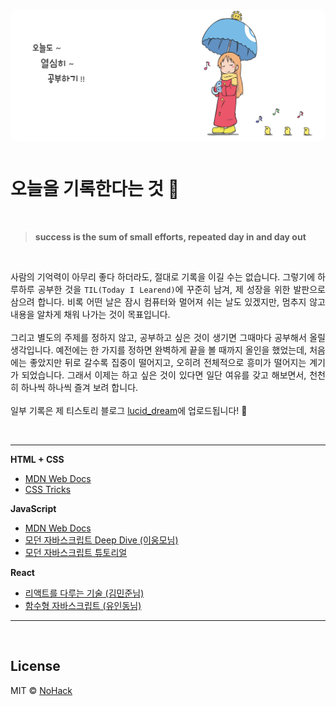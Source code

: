 <p align="center">
  <img src="images/intro-img.jpg" style="margin-bottom: 12px; border-radius: 10px;">
</p>

# 오늘을 기록한다는 것 📝

<br>

> **success is the sum of small efforts, repeated day in and day out**

<br>

<p align="justify">
사람의 기억력이 아무리 좋다 하더라도, 절대로 기록을 이길 수는 없습니다. 그렇기에 하루하루 공부한 것을 <code>TIL(Today I Learend)</code>에 꾸준히 남겨, 제 성장을 위한 발판으로 삼으려 합니다. 비록 어떤 날은 잠시 컴퓨터와 멀어져 쉬는 날도 있겠지만, 멈추지 않고 내용을 알차게 채워 나가는 것이 목표입니다. 
<br><br>
그리고 별도의 주제를 정하지 않고, 공부하고 싶은 것이 생기면 그때마다 공부해서 올릴 생각입니다. 예전에는 한 가지를 정하면 완벽하게 끝을 볼 때까지 올인을 했었는데, 처음에는 좋았지만 뒤로 갈수록 집중이 떨어지고, 오히려 전체적으로 흥미가 떨어지는 계기가 되었습니다. 그래서 이제는 하고 싶은 것이 있다면 일단 여유를 갖고 해보면서, 천천히 하나씩 하나씩 즐겨 보려 합니다.
<br><br>
일부 기록은 제 티스토리 블로그 <a href="https://nohack.tistory.com">lucid_dream</a>에 업로드됩니다! 🤗
</p>

<br>

---

**HTML + CSS**

- [MDN Web Docs](https://developer.mozilla.org/ko/)
- [CSS Tricks](https://css-tricks.com/)

**JavaScript**

- [MDN Web Docs](https://developer.mozilla.org/ko/)
- [모던 자바스크립트 Deep Dive (이웅모님)](http://www.yes24.com/Product/Goods/92742567?OzSrank=1)
- [모던 자바스크립트 튜토리얼](https://ko.javascript.info/)

**React**

- [리액트를 다루는 기술 (김민준님)](http://www.yes24.com/Product/Goods/78233628?OzSrank=1)
- [함수형 자바스크립트 (유인동님)](http://www.yes24.com/Product/Goods/56885507?OzSrank=1)

---

<br>

## License

MIT &copy; [NoHack](mailto:lbjp114@gmail.com)
